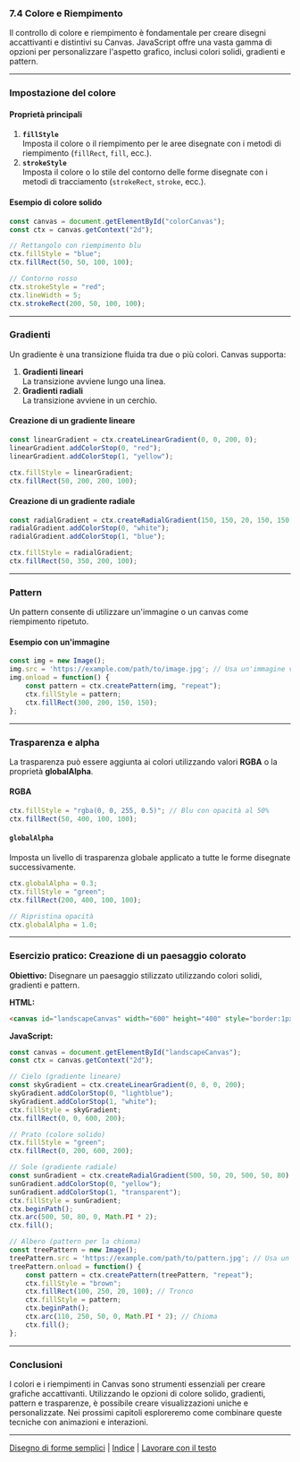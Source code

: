 ### **7.4 Colore e Riempimento**

Il controllo di colore e riempimento è fondamentale per creare disegni accattivanti e distintivi su Canvas. JavaScript offre una vasta gamma di opzioni per personalizzare l'aspetto grafico, inclusi colori solidi, gradienti e pattern.

---

### **Impostazione del colore**

#### **Proprietà principali**
1. **`fillStyle`**  
   Imposta il colore o il riempimento per le aree disegnate con i metodi di riempimento (`fillRect`, `fill`, ecc.).
2. **`strokeStyle`**  
   Imposta il colore o lo stile del contorno delle forme disegnate con i metodi di tracciamento (`strokeRect`, `stroke`, ecc.).

#### **Esempio di colore solido**
```javascript
const canvas = document.getElementById("colorCanvas");
const ctx = canvas.getContext("2d");

// Rettangolo con riempimento blu
ctx.fillStyle = "blue";
ctx.fillRect(50, 50, 100, 100);

// Contorno rosso
ctx.strokeStyle = "red";
ctx.lineWidth = 5;
ctx.strokeRect(200, 50, 100, 100);
```

---

### **Gradienti**

Un gradiente è una transizione fluida tra due o più colori. Canvas supporta:
1. **Gradienti lineari**  
   La transizione avviene lungo una linea.
2. **Gradienti radiali**  
   La transizione avviene in un cerchio.

#### **Creazione di un gradiente lineare**
```javascript
const linearGradient = ctx.createLinearGradient(0, 0, 200, 0);
linearGradient.addColorStop(0, "red");
linearGradient.addColorStop(1, "yellow");

ctx.fillStyle = linearGradient;
ctx.fillRect(50, 200, 200, 100);
```

#### **Creazione di un gradiente radiale**
```javascript
const radialGradient = ctx.createRadialGradient(150, 150, 20, 150, 150, 100);
radialGradient.addColorStop(0, "white");
radialGradient.addColorStop(1, "blue");

ctx.fillStyle = radialGradient;
ctx.fillRect(50, 350, 200, 100);
```

---

### **Pattern**

Un pattern consente di utilizzare un'immagine o un canvas come riempimento ripetuto.

#### **Esempio con un'immagine**
```javascript
const img = new Image();
img.src = 'https://example.com/path/to/image.jpg'; // Usa un'immagine valida
img.onload = function() {
    const pattern = ctx.createPattern(img, "repeat");
    ctx.fillStyle = pattern;
    ctx.fillRect(300, 200, 150, 150);
};
```

---

### **Trasparenza e alpha**

La trasparenza può essere aggiunta ai colori utilizzando valori **RGBA** o la proprietà **globalAlpha**.

#### **RGBA**
```javascript
ctx.fillStyle = "rgba(0, 0, 255, 0.5)"; // Blu con opacità al 50%
ctx.fillRect(50, 400, 100, 100);
```

#### **`globalAlpha`**
Imposta un livello di trasparenza globale applicato a tutte le forme disegnate successivamente.
```javascript
ctx.globalAlpha = 0.3;
ctx.fillStyle = "green";
ctx.fillRect(200, 400, 100, 100);

// Ripristina opacità
ctx.globalAlpha = 1.0;
```

---

### **Esercizio pratico: Creazione di un paesaggio colorato**

**Obiettivo:** Disegnare un paesaggio stilizzato utilizzando colori solidi, gradienti e pattern.

**HTML:**
```html
<canvas id="landscapeCanvas" width="600" height="400" style="border:1px solid black;"></canvas>
```

**JavaScript:**
```javascript
const canvas = document.getElementById("landscapeCanvas");
const ctx = canvas.getContext("2d");

// Cielo (gradiente lineare)
const skyGradient = ctx.createLinearGradient(0, 0, 0, 200);
skyGradient.addColorStop(0, "lightblue");
skyGradient.addColorStop(1, "white");
ctx.fillStyle = skyGradient;
ctx.fillRect(0, 0, 600, 200);

// Prato (colore solido)
ctx.fillStyle = "green";
ctx.fillRect(0, 200, 600, 200);

// Sole (gradiente radiale)
const sunGradient = ctx.createRadialGradient(500, 50, 20, 500, 50, 80);
sunGradient.addColorStop(0, "yellow");
sunGradient.addColorStop(1, "transparent");
ctx.fillStyle = sunGradient;
ctx.beginPath();
ctx.arc(500, 50, 80, 0, Math.PI * 2);
ctx.fill();

// Albero (pattern per la chioma)
const treePattern = new Image();
treePattern.src = 'https://example.com/path/to/pattern.jpg'; // Usa un'immagine valida
treePattern.onload = function() {
    const pattern = ctx.createPattern(treePattern, "repeat");
    ctx.fillStyle = "brown";
    ctx.fillRect(100, 250, 20, 100); // Tronco
    ctx.fillStyle = pattern;
    ctx.beginPath();
    ctx.arc(110, 250, 50, 0, Math.PI * 2); // Chioma
    ctx.fill();
};
```

---

### **Conclusioni**

I colori e i riempimenti in Canvas sono strumenti essenziali per creare grafiche accattivanti. Utilizzando le opzioni di colore solido, gradienti, pattern e trasparenze, è possibile creare visualizzazioni uniche e personalizzate. Nei prossimi capitoli esploreremo come combinare queste tecniche con animazioni e interazioni.

---
[Disegno di forme semplici](<07.03 Disegno di forme semplici.md>) | [Indice](README.md>) | [Lavorare con il testo](<07.05 Lavorare con il testo.md>)